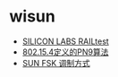 wisun
=====

+ [SILICON LABS RAILtest](./silicon_labs_railtest.md)
+ [802.15.4定义的PN9算法](./pn9.md)
+ [SUN FSK 调制方式](./sun_fsk_modulation.md)
